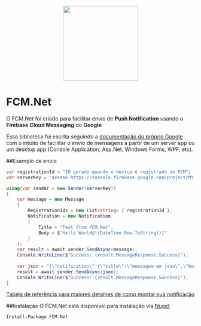 <p align="center">
  <img src="https://raw.githubusercontent.com/angelobelchior/FCM.Net/master/FCM.Net.png" width="200">
</p>


# FCM.Net
O FCM.Net foi criado para facilitar envio de **Push Notification** usando o **Firebase Cloud Messaging** do **Google**

Essa biblioteca foi escrita seguindo a [documentação do próprio Google](https://firebase.google.com/docs/cloud-messaging/) com o intuito de facilitar o envio de mensagens a partir de um server app ou um desktop app (Console Application, Asp.Net, Windows Forms, WPF, etc).

##Exemplo de envio

```csharp
var registrationId = "ID gerado quando o device é registrado no FCM";
var serverKey = "acesse https://console.firebase.google.com/project/MY_PROJECT/settings/cloudmessaging";

using(var sender = new Sender(serverKey))
{
    var message = new Message
    {
        RegistrationIds = new List<string> { registrationId },
        Notification = new Notification
        {
            Title = "Test from FCM.Net",
            Body = $"Hello World@!{DateTime.Now.ToString()}"
        }
    };
    var result = await sender.SendAsync(message);
    Console.WriteLine($"Success: {result.MessageResponse.Success}");
        
    var json = "{\"notification\":{\"title\":\"mensagem em json\",\"body\":\"funciona!\"},\"to\":\"" + registrationId + "\"}";
    result = await sender.SendAsync(json);
    Console.WriteLine($"Success: {result.MessageResponse.Success}");
}
```

[Tabela de referência para maiores detalhes de como montar sua notificação](https://firebase.google.com/docs/cloud-messaging/http-server-ref#table1)

##Instalação
O FCM.Net está disponível para instalação via [Nuget](https://www.nuget.org/packages/FCM.Net/1.0.0)

```nuget
Install-Package FCM.Net
```
